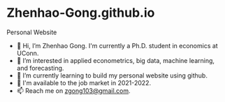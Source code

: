 # Zhenhao-Gong.github.io
Personal Website
- 👋 Hi, I’m Zhenhao Gong. I'm currently a Ph.D. student in economics at UConn.
- 👀 I’m interested in applied econometrics, big data, machine learning, and forecasting. 
- 🌱 I’m currently learning to build my personal website using github.
- 💞️ I'm available to the job market in 2021-2022.
- 📫 Reach me on zgong103@gmail.com. 

<!---
zgong103/zgong103 is a ✨ special ✨ repository because its `README.md` (this file) appears on your GitHub profile.
You can click the Preview link to take a look at your changes.
--->
